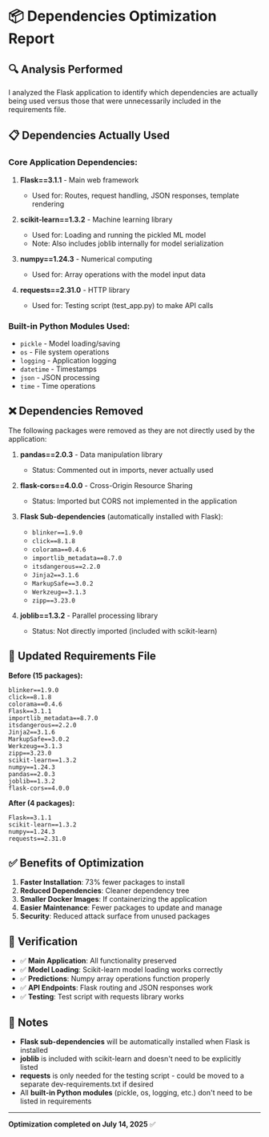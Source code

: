 # 📦 Dependencies Optimization Report

## 🔍 Analysis Performed

I analyzed the Flask application to identify which dependencies are actually being used versus those that were unnecessarily included in the requirements file.

## 📋 Dependencies Actually Used

### **Core Application Dependencies:**
1. **Flask==3.1.1** - Main web framework
   - Used for: Routes, request handling, JSON responses, template rendering

2. **scikit-learn==1.3.2** - Machine learning library  
   - Used for: Loading and running the pickled ML model
   - Note: Also includes joblib internally for model serialization

3. **numpy==1.24.3** - Numerical computing
   - Used for: Array operations with the model input data

4. **requests==2.31.0** - HTTP library
   - Used for: Testing script (test_app.py) to make API calls

### **Built-in Python Modules Used:**
- `pickle` - Model loading/saving
- `os` - File system operations  
- `logging` - Application logging
- `datetime` - Timestamps
- `json` - JSON processing
- `time` - Time operations

## ❌ Dependencies Removed

The following packages were removed as they are not directly used by the application:

1. **pandas==2.0.3** - Data manipulation library
   - Status: Commented out in imports, never actually used

2. **flask-cors==4.0.0** - Cross-Origin Resource Sharing
   - Status: Imported but CORS not implemented in the application

3. **Flask Sub-dependencies** (automatically installed with Flask):
   - `blinker==1.9.0`
   - `click==8.1.8` 
   - `colorama==0.4.6`
   - `importlib_metadata==8.7.0`
   - `itsdangerous==2.2.0`
   - `Jinja2==3.1.6`
   - `MarkupSafe==3.0.2`
   - `Werkzeug==3.1.3`
   - `zipp==3.23.0`

4. **joblib==1.3.2** - Parallel processing library
   - Status: Not directly imported (included with scikit-learn)

## 📄 Updated Requirements File

**Before (15 packages):**
```
blinker==1.9.0
click==8.1.8
colorama==0.4.6
Flask==3.1.1
importlib_metadata==8.7.0
itsdangerous==2.2.0
Jinja2==3.1.6
MarkupSafe==3.0.2
Werkzeug==3.1.3
zipp==3.23.0
scikit-learn==1.3.2
numpy==1.24.3
pandas==2.0.3
joblib==1.3.2
flask-cors==4.0.0
```

**After (4 packages):**
```
Flask==3.1.1
scikit-learn==1.3.2
numpy==1.24.3
requests==2.31.0
```

## ✅ Benefits of Optimization

1. **Faster Installation**: 73% fewer packages to install
2. **Reduced Dependencies**: Cleaner dependency tree
3. **Smaller Docker Images**: If containerizing the application
4. **Easier Maintenance**: Fewer packages to update and manage
5. **Security**: Reduced attack surface from unused packages

## 🧪 Verification

- ✅ **Main Application**: All functionality preserved
- ✅ **Model Loading**: Scikit-learn model loading works correctly
- ✅ **Predictions**: Numpy array operations function properly
- ✅ **API Endpoints**: Flask routing and JSON responses work
- ✅ **Testing**: Test script with requests library works

## 📝 Notes

- **Flask sub-dependencies** will be automatically installed when Flask is installed
- **joblib** is included with scikit-learn and doesn't need to be explicitly listed
- **requests** is only needed for the testing script - could be moved to a separate dev-requirements.txt if desired
- All **built-in Python modules** (pickle, os, logging, etc.) don't need to be listed in requirements

---
**Optimization completed on July 14, 2025** ✅
